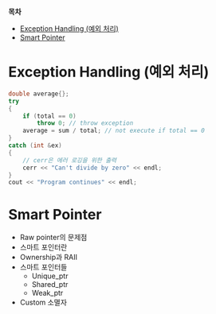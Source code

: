 __목차__
- [Exception Handling (예외 처리)](#exception-handling-예외-처리)
- [Smart Pointer](#smart-pointer)


# Exception Handling (예외 처리)
```cpp
double average{};
try
{
    if (total == 0)
        throw 0; // throw exception
    average = sum / total; // not execute if total == 0
}
catch (int &ex)
{
    // cerr은 에러 로깅을 위한 출력
    cerr << "Can't divide by zero" << endl;
}
cout << "Program continues" << endl;
```

# Smart Pointer
+ Raw pointer의 문제점
+ 스마트 포인터란
+ Ownership과 RAII
+ 스마트 포인터들
  + Unique_ptr
  + Shared_ptr
  + Weak_ptr
+ Custom 소멸자